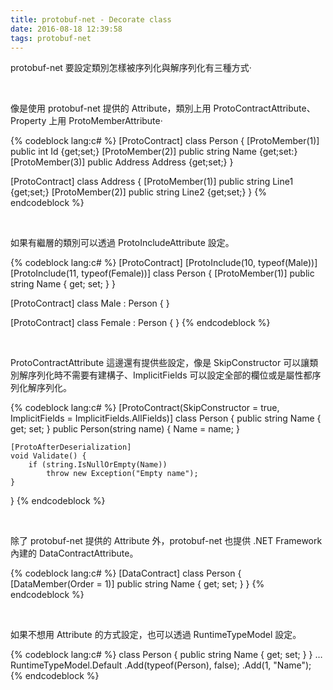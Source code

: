 ```yaml
---
title: protobuf-net - Decorate class
date: 2016-08-18 12:39:58
tags: protobuf-net
---
```


protobuf-net 要設定類別怎樣被序列化與解序列化有三種方式‧  

<!-- More -->

<br/>

像是使用 protobuf-net 提供的 Attribute，類別上用 ProtoContractAttribute、Property 上用 ProtoMemberAttribute‧  

{% codeblock lang:c# %}
[ProtoContract] 
class Person { 
    [ProtoMember(1)] 
    public int Id {get;set;}
    [ProtoMember(2)] 
    public string Name {get;set:} 
    [ProtoMember(3)] 
    public Address Address {get;set;} 
} 

[ProtoContract] 
class Address { 
    [ProtoMember(1)] 
    public string Line1 {get;set;} 
    [ProtoMember(2)] 
    public string Line2 {get;set;} 
}
{% endcodeblock %}

<br/>


如果有繼層的類別可以透過 ProtoIncludeAttribute 設定。  

{% codeblock lang:c# %}
[ProtoContract] 
[ProtoInclude(10, typeof(Male))] 
[ProtoInclude(11, typeof(Female))] 
class Person { 
    [ProtoMember(1)] 
    public string Name { get; set; }
} 

[ProtoContract] 
class Male : Person { } 

[ProtoContract] 
class Female : Person { }
{% endcodeblock %}

<br/>


ProtoContractAttribute 這邊還有提供些設定，像是 SkipConstructor 可以讓類別解序列化時不需要有建構子、ImplicitFields 可以設定全部的欄位或是屬性都序列化解序列化。  

{% codeblock lang:c# %}
[ProtoContract(SkipConstructor = true, ImplicitFields = ImplicitFields.AllFields)] 
class Person { 
    public string Name { get; set; } 
    public Person(string name) { 
        Name = name; 
    } 

    [ProtoAfterDeserialization] 
    void Validate() {
        if (string.IsNullOrEmpty(Name)) 
            throw new Exception("Empty name"); 
    } 
}
{% endcodeblock %}

<br/>


除了 protobuf-net 提供的 Attribute 外，protobuf-net 也提供 .NET Framework 內建的 DataContractAttribute。  

{% codeblock lang:c# %}
[DataContract] 
class Person { 
    [DataMember(Order = 1)] 
    public string Name { get; set; } 
}
{% endcodeblock %}

<br/>


如果不想用 Attribute 的方式設定，也可以透過 RuntimeTypeModel 設定。  

{% codeblock lang:c# %}
class Person { 
    public string Name { get; set; } 
} 
…
RuntimeTypeModel.Default
    .Add(typeof(Person), false); 
    .Add(1, "Name");
{% endcodeblock %}